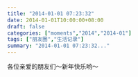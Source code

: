 ```yaml
---
title: "2014-01-01 07:23:32"
date: 2014-01-01T10:00:00+08:00
draft: false
categories: ["moments","2014","2014-01"]
tags: ["朋友圈","生活记录"]
summary: "2014-01-01 07:23:32..."
---
```


各位亲爱的朋友们～新年快乐哟～
